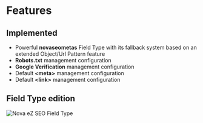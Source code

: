 # Features


## Implemented

* Powerful **novaseometas** Field Type with its fallback system based on an extended Object/Url Pattern feature
* **Robots.txt** management configuration
* **Google Verification** management configuration
* Default **&lt;meta&gt;** management configuration
* Default **&lt;link&gt;** management configuration


## Field Type edition

![Nova eZ SEO Field Type](https://raw.githubusercontent.com/Novactive/NovaeZSEOBundle/master/Resources/doc/NovaeZSeoFieldType.png "Nova eZ SEO Field Type")
